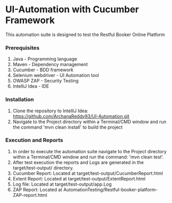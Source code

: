# UI-Automation with Cucumber Framework
This automation suite is designed to test the Restful Booker Online Platform

### Prerequisites
1. Java - Programming language
2. Maven - Dependency management
3. Cucumber - BDD framework
4. Selenium webdriver - UI Automation tool
5. OWASP ZAP - Security Testing
6. IntelliJ Idea - IDE

### Installation
1. Clone the repository to IntelliJ Idea: 
https://github.com/ArchanaReddy93/UI-Automation.git
2. Navigate to the Project directory within a Terminal/CMD window and run the command 'mvn clean install' to build the project

### Execution and Reports 
1. In order to execute the automation suite navigate to the Project directory within a Terminal/CMD window and run the command: 'mvn clean test'.
2. After test execution the reports and Logs are generated in the target/test-output/ directory.
3. Cucumber Report: Located at target/test-output/CucumberReport.html
4. Extent Report: Located at target/test-output/ExtentReport.html
5. Log file: Located at target/test-output/app.Log
6. ZAP Report: Located at AutomationTesting/Restful-booker-platform-ZAP-report.html
